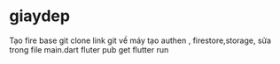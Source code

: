 # giaydep
 Tạo fire base 
git clone link git về máy 
tạo authen , firestore,storage, 
sửa trong file main.dart 
fluter pub get 
flutter run 
